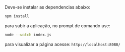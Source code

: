 Deve-se instalar as dependencias abaixo:
```bash
npm install
```

para subir a aplicação, no prompt de comando use:
```bash
node --watch index.js
```

para visualizar a página acesse:
```http://localhost:8080/```